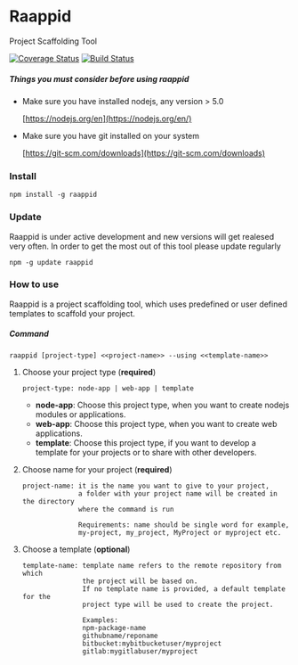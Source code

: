 # Raappid

Project Scaffolding Tool

[![Coverage Status](https://coveralls.io/repos/coolchem/raappid/badge.svg?branch=master&service=github)](https://coveralls.io/github/coolchem/raappid?branch=master)  [![Build Status](https://travis-ci.org/coolchem/raappid.svg?branch=master)](https://travis-ci.org/coolchem/raappid)


##### Things you must consider before using raappid

- Make sure you have installed nodejs, any version > 5.0

    [https://nodejs.org/en](https://nodejs.org/en/)

- Make sure you have git installed on your system

    [https://git-scm.com/downloads](https://git-scm.com/downloads)

### Install

````
npm install -g raappid
````

### Update
Raappid is under active development and new versions will get realesed very often.
In order to get the most out of this tool please update regularly
````
npm -g update raappid
````

### How to use

Raappid is a project scaffolding tool, which uses predefined or
user defined templates to scaffold your project.

##### Command

````
raappid [project-type] <<project-name>> --using <<template-name>>
````



1. Choose your project type (**required**)

    ````
    project-type: node-app | web-app | template
    ````

    - **node-app**: Choose this project type, when you want to create nodejs modules or applications.
    - **web-app**:  Choose this project type, when you want to create web applications.
    - **template**: Choose this project type, if you want to develop a template for your projects or to share with other developers.


2. Choose name for your project (**required**)
    ````
    project-name: it is the name you want to give to your project,
                  a folder with your project name will be created in the directory
                  where the command is run

                  Requirements: name should be single word for example,
                  my-project, my_project, MyProject or myproject etc.
    ````

3. Choose a template (**optional**)

    ````
    template-name: template name refers to the remote repository from which
                   the project will be based on.
                   If no template name is provided, a default template for the
                   project type will be used to create the project.

                   Examples:
                   npm-package-name
                   githubname/reponame
                   bitbucket:mybitbucketuser/myproject
                   gitlab:mygitlabuser/myproject
    ````